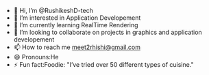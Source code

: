 - 👋 Hi, I’m @RushikeshD-tech
- 👀 I’m interested in Application Developement 
- 🌱 I’m currently learning RealTime Rendering 
- 💞️ I’m looking to collaborate on projects in graphics and application developement 
- 📫 How to reach me meet2rhishi@gmail.com
- 😄 Pronouns:He 
- ⚡ Fun fact:Foodie: "I’ve tried over 50 different types of cuisine."
<!---
RushikeshD-tech/RushikeshD-tech is a ✨ special ✨ repository because its `README.md` (this file) appears on your GitHub profile.
You can click the Preview link to take a look at your changes.
--->
